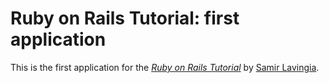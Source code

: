 # Ruby on Rails Tutorial: first application

This is the first application for the
[*Ruby on Rails Tutorial*](http://railstutorial.org/)
by [Samir Lavingia](scf.usc.edu/~samirlav).
